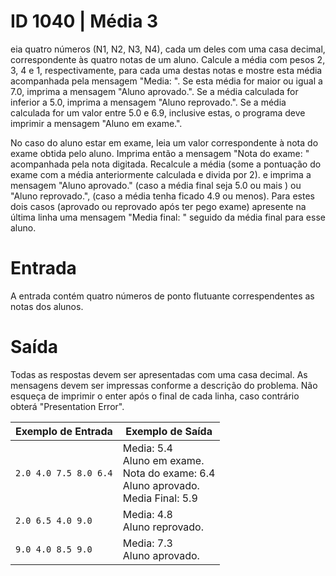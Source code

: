 # ID 1040 | Média 3

eia quatro números (N1, N2, N3, N4), cada um deles com uma casa decimal, correspondente às quatro notas de um aluno. Calcule a média com pesos 2, 3, 4 e 1, respectivamente, para cada uma destas notas e mostre esta média acompanhada pela mensagem "Media: ". Se esta média for maior ou igual a 7.0, imprima a mensagem "Aluno aprovado.". Se a média calculada for inferior a 5.0, imprima a mensagem "Aluno reprovado.". Se a média calculada for um valor entre 5.0 e 6.9, inclusive estas, o programa deve imprimir a mensagem "Aluno em exame.".

No caso do aluno estar em exame, leia um valor correspondente à nota do exame obtida pelo aluno. Imprima então a mensagem "Nota do exame: " acompanhada pela nota digitada. Recalcule a média (some a pontuação do exame com a média anteriormente calculada e divida por 2). e imprima a mensagem "Aluno aprovado." (caso a média final seja 5.0 ou mais ) ou "Aluno reprovado.", (caso a média tenha ficado 4.9 ou menos). Para estes dois casos (aprovado ou reprovado após ter pego exame) apresente na última linha uma mensagem "Media final: " seguido da média final para esse aluno.

# Entrada
A entrada contém quatro números de ponto flutuante correspendentes as notas dos alunos.

# Saída
Todas as respostas devem ser apresentadas com uma casa decimal. As mensagens devem ser impressas conforme a descrição do problema. Não esqueça de imprimir o enter após o final de cada linha, caso contrário obterá "Presentation Error".

|Exemplo de Entrada|Exemplo de Saída|
|----|----|
|`2.0 4.0 7.5 8.0 6.4`| Media: 5.4<br>Aluno em exame.<br>Nota do exame: 6.4<br>Aluno aprovado.<br>Media Final: 5.9|
|`2.0 6.5 4.0 9.0`|Media: 4.8<br>Aluno reprovado.|
|`9.0 4.0 8.5 9.0`|Media: 7.3<br>Aluno aprovado.|